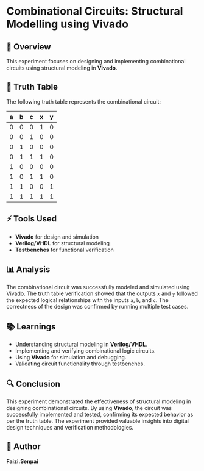 # Combinational Circuits: Structural Modelling using Vivado

## 📌 Overview
This experiment focuses on designing and implementing combinational circuits using structural modeling in **Vivado**.

## 📂 Truth Table
The following truth table represents the combinational circuit:

| a | b | c | x | y |
|---|---|---|---|---|
| 0 | 0 | 0 | 1 | 0 |
| 0 | 0 | 1 | 0 | 0 |
| 0 | 1 | 0 | 0 | 0 |
| 0 | 1 | 1 | 1 | 0 |
| 1 | 0 | 0 | 0 | 0 |
| 1 | 0 | 1 | 1 | 0 |
| 1 | 1 | 0 | 0 | 1 |
| 1 | 1 | 1 | 1 | 1 |

## ⚡ Tools Used
- **Vivado** for design and simulation
- **Verilog/VHDL** for structural modeling
- **Testbenches** for functional verification

## 📊 Analysis
The combinational circuit was successfully modeled and simulated using Vivado. The truth table verification showed that the outputs `x` and `y` followed the expected logical relationships with the inputs `a`, `b`, and `c`. The correctness of the design was confirmed by running multiple test cases.

## 📚 Learnings
- Understanding structural modeling in **Verilog/VHDL**.
- Implementing and verifying combinational logic circuits.
- Using **Vivado** for simulation and debugging.
- Validating circuit functionality through testbenches.

## 🔍 Conclusion
This experiment demonstrated the effectiveness of structural modeling in designing combinational circuits. By using **Vivado**, the circuit was successfully implemented and tested, confirming its expected behavior as per the truth table. The experiment provided valuable insights into digital design techniques and verification methodologies.

## 📜 Author
**Faizi.Senpai**

